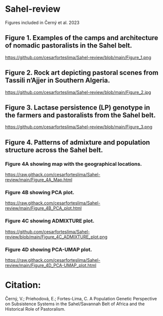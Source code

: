 # Sahel-review
Figures included in Černý et al. 2023

## Figure 1. Examples of the camps and architecture of nomadic pastoralists in the Sahel belt.
https://github.com/cesarforteslima/Sahel-review/blob/main/Figure_1.png

## Figure 2. Rock art depicting pastoral scenes from Tassili n’Ajjer in Southern Algeria.
https://github.com/cesarforteslima/Sahel-review/blob/main/Figure_2.jpg

## Figure 3. Lactase persistence (LP) genotype in the farmers and pastoralists from the Sahel belt.
https://github.com/cesarforteslima/Sahel-review/blob/main/Figure_3.png

## Figure 4. Patterns of admixture and population structure across the Sahel belt.

### Figure 4A showing map with the geographical locations.
https://raw.githack.com/cesarforteslima/Sahel-review/main/Figure_4A_Map.html

### Figure 4B showing PCA plot.
https://raw.githack.com/cesarforteslima/Sahel-review/main/Figure_4B_PCA_plot.html

### Figure 4C showing ADMIXTURE plot.
https://github.com/cesarforteslima/Sahel-review/blob/main/Figure_4C_ADMIXTURE_plot.png

### Figure 4D showing PCA-UMAP plot.
https://raw.githack.com/cesarforteslima/Sahel-review/main/Figure_4D_PCA-UMAP_plot.html


# Citation: 
Černý, V.; Priehodová, E.; Fortes-Lima, C. A Population Genetic Perspective on Subsistence Systems in the Sahel/Savannah Belt of Africa and the Historical Role of Pastoralism.

